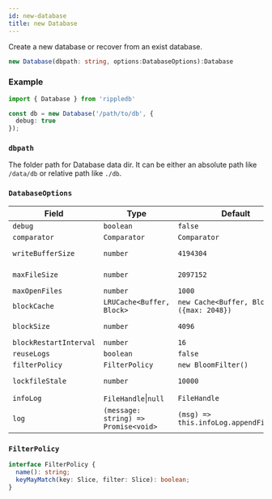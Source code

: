 ```yaml
---
id: new-database
title: new Database
---
```


Create a new database or recover from an exist database.


```ts
new Database(dbpath: string, options:DatabaseOptions):Database
```


### Example

```ts
import { Database } from 'rippledb'

const db = new Database('/path/to/db', {
  debug: true
});
```

### `dbpath`

The folder path for Database data dir. It can be either an absolute path like `/data/db` or relative path like `./db`.

### `DatabaseOptions`

|Field|Type|Default|Description|
|-|-|-|-|
|`debug`|`boolean`|`false`||
|`comparator`|`Comparator`|`Comparator`||
|`writeBufferSize`|`number`|`4194304`| Default is `4MB`|
|`maxFileSize`|`number`|`2097152`|Default is `2MB`|
|`maxOpenFiles`|`number`|`1000`||
|`blockCache`|`LRUCache<Buffer, Block>`|`new Cache<Buffer, Block>({max: 2048})`||
|`blockSize`|`number`|`4096`|Default is `4KB`|
|`blockRestartInterval`|`number`|`16`||
|`reuseLogs`|`boolean`|`false`||
|`filterPolicy`|`FilterPolicy`|`new BloomFilter()`|[`FilterPolicy`](#filterpolicy)|
|`lockfileStale`|`number`|`10000`|Default is `10s`|
|`infoLog`|`FileHandle`\|`null`|`FileHandle`||
|`log`|`(message: string) => Promise<void>`|`(msg) => this.infoLog.appendFile(msg)`||




### `FilterPolicy`


```ts
interface FilterPolicy {
  name(): string;
  keyMayMatch(key: Slice, filter: Slice): boolean;
}
```

